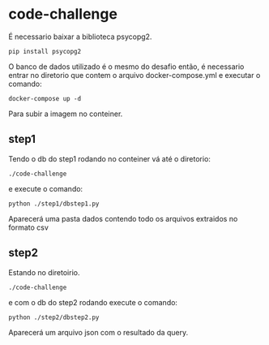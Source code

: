 # code-challenge

É necessario baixar a biblioteca psycopg2.

```
pip install psycopg2 
```

O banco de dados utilizado é o mesmo do desafio então, é necessario entrar no diretorio que contem o arquivo docker-compose.yml e executar o comando:

```
docker-compose up -d
```
Para subir a imagem no conteiner.
## step1

Tendo o db do step1 rodando no conteiner vá até o diretorio:

```
./code-challenge
```

e execute o comando:

```
python ./step1/dbstep1.py
```

Aparecerá uma pasta dados contendo todo os arquivos extraidos no formato csv 

## step2

Estando no diretoirio.

```
./code-challenge
```

e com o db do step2 rodando execute o comando:

```
python ./step2/dbstep2.py
```

Aparecerá um arquivo json com o resultado da query. 
